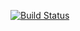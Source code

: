 [![Build Status](https://travis-ci.org/TylerStanish/bucko.svg?branch=master
)](https://travis-ci.org/TylerStanish/bucko)
